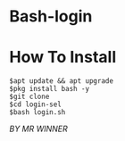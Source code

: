 # Bash-login

# How To Install
```
$apt update && apt upgrade
$pkg install bash -y
$git clone 
$cd login-sel
$bash login.sh
```
*BY MR WINNER*

